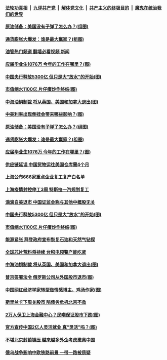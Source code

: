 ####  [法轮功真相](../../../../basic/blob/master/README.md?t=04181202) &nbsp;|&nbsp; [九评共产党](../../../../9ping.md/blob/master/README.md?t=04181202) &nbsp;|&nbsp; [解体党文化](../../../../jtdwh.md/blob/master/README.md?t=04181202)  &nbsp;|&nbsp; [共产主义的终极目的](../../../../gczydzjmd.md/blob/master/README.md?t=04181202) &nbsp;|&nbsp; [魔鬼在统治我们的世界](../../../../mgztzwmdsj.md/blob/master/README.md?t=04181202) 

#### [原油储备：美国没有子弹了怎么办？(组图)](../pages/p5/1003813.md?t=04181202) 

#### [通货膨胀大爆发：谁是最大赢家？(组图)](../pages/p5/1003823.md?t=04181202) 

#### [油管热门频道 翻墙必看视频 新闻](http://78.141.244.201:81/youtube.html?04181202)

#### [应届毕业生1076万 今年的工作在哪里？(图)](../pages/p5/1003802.md?t=04181202) 

#### [中国央行释放5300亿 但只是大“放水”的开始(图)](../pages/p5/1003728.md?t=04181202) 

#### [市值缩水1100亿 片仔癀炒作终结(图)](../pages/p5/1003750.md?t=04181202) 

#### [中海油惧制裁 将从英国、美国和加拿大退出(图)](../pages/p5/1003722.md?t=04181202) 

#### [中美利率出现倒挂会带来哪些影响？(图)](../pages/p5/1003816.md?t=04181202) 

#### [原油储备：美国没有子弹了怎么办？(组图)](../pages/p5/1003813.md?t=04181202) 

#### [通货膨胀大爆发：谁是最大赢家？(组图)](../pages/p5/1003823.md?t=04181202) 

#### [应届毕业生1076万 今年的工作在哪里？(图)](../pages/p5/1003802.md?t=04181202) 

#### [供应链延误 中国货物运往美国仓库需4个月](../pages/p5/1003798.md?t=04181202) 

#### [上海公布666家重点企业复工复产白名单](../pages/p5/1003795.md?t=04181202) 

#### [上海疫情封控停工3周 特斯拉一汽规划复工](../pages/p5/1003794.md?t=04181202) 

#### [滴滴自美退市 中国证监会称与其他中概股无关](../pages/p5/1003792.md?t=04181202) 

#### [中国央行释放5300亿 但只是大“放水”的开始(图)](../pages/p5/1003728.md?t=04181202) 

#### [市值缩水1100亿 片仔癀炒作终结(图)](../pages/p5/1003750.md?t=04181202) 

#### [能源紧张 拜登政府宣布恢复石油和天然气钻探](../pages/p5/1003725.md?t=04181202) 

#### [全球芯片荒料将持续 台积电预警产能吃紧](../pages/p5/1003724.md?t=04181202) 

#### [中海油惧制裁 将从英国、美国和加拿大退出(图)](../pages/p5/1003722.md?t=04181202) 

#### [普京签署法令 俄罗斯公司从外国股市退市(图)](../pages/p5/1003720.md?t=04181202) 

#### [中国网红经济学家转型做情感博主、鸡汤作家(图)](../pages/p5/1003715.md?t=04181202) 

#### [斯里兰卡下周关股市 陷债务危机北京不救](../pages/p5/1003710.md?t=04181202) 

#### [2万人保卫上海金融中心？民嘲保证股市下跌(图)](../pages/p5/1003705.md?t=04181202) 

#### [官方宣传中国2亿人灵活就业 真“灵活”吗？(图)](../pages/p5/1003704.md?t=04181202) 

#### [不堪北京封锁镇压 越来越多外企考虑撤离中国](../pages/p5/1003673.md?t=04181202) 

#### [俄乌战争影响中欧铁路前景 一带一路被质疑](../pages/p5/1003670.md?t=04181202) 

<img src='http://gfw-breaker.win/goodnews/indexes/p5.md' width='0px' height='0px'/>
